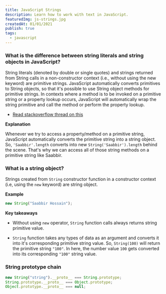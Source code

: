 ```yaml
---
title: JavaScript Strings
description: Learn how to work with text in JavaScript.
featuredImg: js-strings.jpg
createdAt: 01/01/2021
publish: true
tags:
  - javascript
---
```


<div class="l-wrap l-wrap--700">

### What is the difference between string literals and string objects in JavaScript?

String literals (denoted by double or single quotes) and strings returned from String calls in a non-constructor context (i.e., without using the new keyword) are primitive strings. JavaScript automatically converts primitives to String objects, so that it's possible to use String object methods for primitive strings. In contexts where a method is to be invoked on a primitive string or a property lookup occurs, JavaScript will automatically wrap the string primitive and call the method or perform the property lookup.

- [Read stackoverflow thread on this](https://stackoverflow.com/questions/17256182/what-is-the-difference-between-string-literals-and-string-objects-in-javascript)

**Explanation**

Whenever we try to access a property/method on a primitive string, JavaScript automatically converts the primitive string into a string object. So, `'Saabbir'.length` converts into new `String('Saabbir').length` behind the scene. That's why we can access all of those string methods on a primitive string like Saabbir.

### What is a string object?

Strings created from `String` constructor function in a constructor context (i.e, using the `new` keyword) are string object.

**Example**

```js [js]
new String("Saabbir Hossain");
```

**Key takeaways**

- Without using `new` operator, `String` function calls always returns string primitive value.

- `String` function takes any types of data as an argument and converts it into it's corresponding primitive string value. So, `String(100)` will return the primitive string `"100"`. In here, the number value `100` gets converted into its corresponding `"100"` string value.

### String prototype chain

<div class="c-prism-container">

```js [js]
new String("string").__proto__ === String.prototype;
String.prototype.__proto__ === Object.prototype;
Object.prototype.__proto__ === null;
```

</div>

</div><!-- /.l-wrap--700 -->

